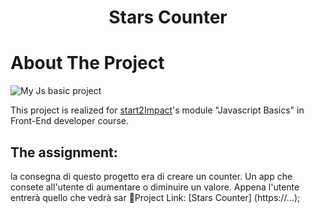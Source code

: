 <h1 align="center"> Stars Counter </h1>

# About The Project
![My Js basic project](/asset/img/screenshot-StarsCounter.png)

This project is realized for [start2Impact](https://www.start2impact.it/)'s module "Javascript Basics" in Front-End developer course.

## The assignment: 
la consegna di questo progetto era di creare un counter. Un app che consete all'utente di aumentare o diminuire un valore. 
Appena l'utente entrerà quello che vedrà sar
🔗Project Link: [Stars Counter] (https://...);


[linkedin-url]: https://www.linkedin.com/in/angela-rosace-744925291/
